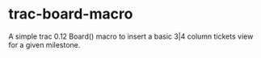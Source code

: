 trac-board-macro
================

A simple trac 0.12 Board() macro to insert a basic 3|4 column tickets view for a given milestone.